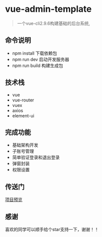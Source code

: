 # vue-admin-template

> 一个vue-cli2.9.6构建基础的后台系统,

## 命令说明

+ npm install 下载依赖包
+ npm run dev 启动开发服务器
+ npm run build 构建生成包

## 技术栈

+ vue
+ vue-router
+ vuex
+ axios
+ element-ui

## 完成功能

+ 基础架构开发
+ 子账号管理
+ 简单验证登录和退出登录
+ 弹窗封装
+ 权限设置

## 传送门
[项目预览](http://lktop.coding.me/project/vue-admin/dist)

## 感谢
喜欢的同学可以顺手给个star支持一下，谢谢！！
